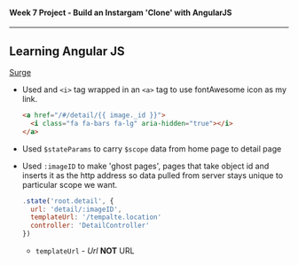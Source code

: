 #### Week 7 Project - Build an Instargam 'Clone' with AngularJS
---
Learning Angular JS
---

[Surge](https://tiy-humdrum-project-instagram-cone.surge.sh)

* Used and `<i>` tag wrapped in an `<a>` tag to use fontAwesome icon as my link.

  ```html
  <a href="/#/detail/{{ image._id }}">
    <i class="fa fa-bars fa-lg" aria-hidden="true"></i>
  </a>
  ```

* Used `$stateParams` to carry `$scope` data from home page to detail page

* Used `:imageID` to make 'ghost pages', pages that take object id and inserts it as the http address so data pulled from server stays unique to particular scope we want.
  ```javascript
  .state('root.detail', {
    url: 'detail/:imageID',
    templateUrl: '/tempalte.location'
    controller: 'DetailController'
  })
  ```
  * `templateUrl` - _Url_  **NOT**  URL